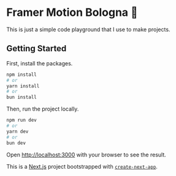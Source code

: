 
# Framer Motion Bologna 📨
This is just a simple code playground that I use to make projects. 

## Getting Started

First, install the packages.

```bash
npm install
# or
yarn install
# or
bun install
```
Then, run the project locally.
```bash
npm run dev
# or
yarn dev
# or
bun dev
```

Open [http://localhost:3000](http://localhost:3000) with your browser to see the result.

This is a [Next.js](https://nextjs.org/) project bootstrapped with [`create-next-app`](https://github.com/vercel/next.js/tree/canary/packages/create-next-app).
